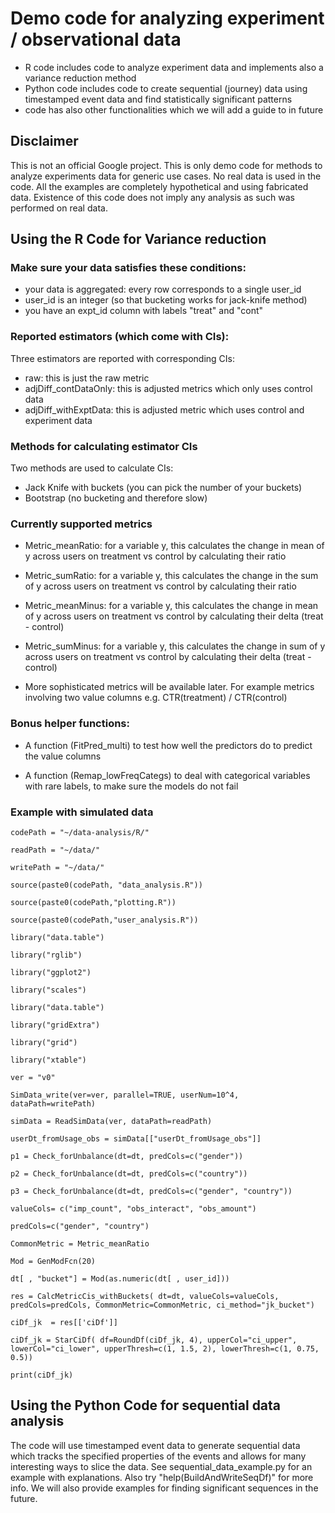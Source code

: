 # Demo code for analyzing experiment / observational data
* R code includes code to analyze experiment data and implements
also a variance reduction method
* Python code includes code to create sequential (journey) data using
timestamped event data and find statistically significant patterns
* code has also other functionalities which we will add a guide to in future



## Disclaimer

This is not an official Google project. This is only demo code for methods to
analyze experiments data for generic use cases. No real data is used in the code. All the examples are completely hypothetical and using
fabricated data. Existence of this code does not imply any analysis as such was performed on real data.


## Using the R Code for Variance reduction

### Make sure your data satisfies these conditions:
* your data is aggregated: every row corresponds to a single user_id
* user_id is an integer (so that bucketing works for jack-knife method)
* you have an expt_id column with labels "treat" and "cont"

### Reported estimators (which come with CIs):
Three estimators are reported with corresponding CIs:
* raw: this is just the raw metric
* adjDiff_contDataOnly: this is adjusted metrics which only uses control data
* adjDiff_withExptData: this is adjusted metric which uses control and experiment data

### Methods for calculating estimator CIs
Two methods are used to calculate CIs:
* Jack Knife with buckets (you can pick the number of your buckets)
* Bootstrap (no bucketing and therefore slow)

### Currently supported metrics
* Metric_meanRatio: for a variable y, this calculates the change in mean of y across users on treatment vs control by calculating their ratio

* Metric_sumRatio: for a variable y, this calculates the change in the sum of y across users on treatment vs control by calculating their ratio

* Metric_meanMinus: for a variable y, this calculates the change in mean of y across users on treatment vs control by calculating their delta (treat - control)

* Metric_sumMinus: for a variable y, this calculates the change in sum of y across users on treatment vs control by calculating their delta (treat - control)

* More sophisticated metrics will be available later. For example metrics involving two value columns e.g. CTR(treatment) / CTR(control)

### Bonus helper functions:
* A function (FitPred_multi) to test how well the predictors do to predict the value columns

* A function (Remap_lowFreqCategs) to deal with categorical variables with rare labels, to make sure the models do not fail


### Example with simulated data


`codePath = "~/data-analysis/R/"`

`readPath = "~/data/"`

`writePath = "~/data/"`

`source(paste0(codePath, "data_analysis.R"))`

`source(paste0(codePath,"plotting.R"))`

`source(paste0(codePath,"user_analysis.R"))`

`library("data.table")`

`library("rglib")`

`library("ggplot2")`

`library("scales")`

`library("data.table")`

`library("gridExtra")`

`library("grid")`

`library("xtable")`

`ver = "v0"`

`SimData_write(ver=ver, parallel=TRUE, userNum=10^4, dataPath=writePath)`

`simData = ReadSimData(ver, dataPath=readPath)`

`userDt_fromUsage_obs = simData[["userDt_fromUsage_obs"]]`

`p1 = Check_forUnbalance(dt=dt, predCols=c("gender"))`

`p2 = Check_forUnbalance(dt=dt, predCols=c("country"))`

`p3 = Check_forUnbalance(dt=dt, predCols=c("gender", "country"))`

`valueCols= c("imp_count", "obs_interact", "obs_amount")`

`predCols=c("gender", "country")`

`CommonMetric = Metric_meanRatio`

`Mod = GenModFcn(20)`

`dt[ , "bucket"] = Mod(as.numeric(dt[ , user_id]))`

`res = CalcMetricCis_withBuckets(
    dt=dt, valueCols=valueCols, predCols=predCols, CommonMetric=CommonMetric,
    ci_method="jk_bucket")`

`ciDf_jk  = res[['ciDf']]`

`ciDf_jk = StarCiDf(
    df=RoundDf(ciDf_jk, 4), upperCol="ci_upper", lowerCol="ci_lower",
    upperThresh=c(1, 1.5, 2), lowerThresh=c(1, 0.75, 0.5))`

`print(ciDf_jk)`



## Using the Python Code for sequential data analysis

The code will use timestamped event data to generate sequential data which
tracks the specified properties of the events and allows for many interesting
ways to slice the data. See sequential_data_example.py for an example
with explanations. Also try "help(BuildAndWriteSeqDf)" for more info.
We will also provide examples for finding significant sequences in the future.
